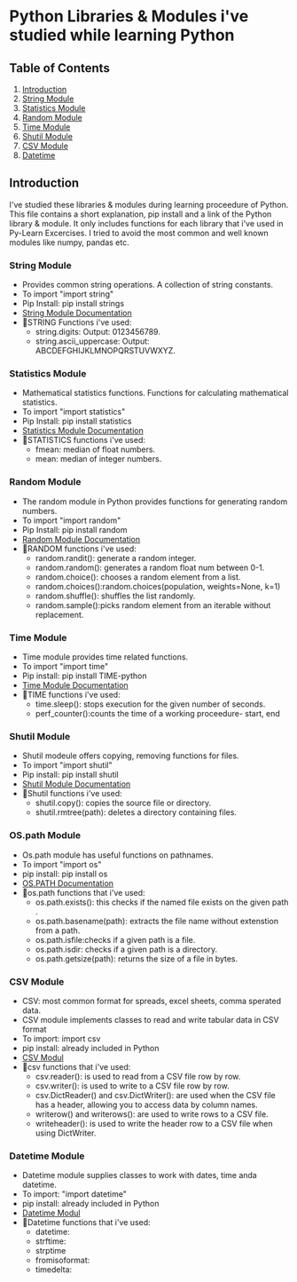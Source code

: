 # Python Libraries & Modules i've studied while learning Python

## Table of Contents
1. [Introduction](#introduction)
2. [String Module](#string-module)
3. [Statistics Module](#statistics-module)
4. [Random Module](#random-module)
5. [Time Module](#time-module)
6. [Shutil Module](#shutil-module)
7. [CSV Module](#csv-module)
8. [Datetime](#datetime-module)

## Introduction
I've studied these libraries & modules during learning proceedure of Python.
This file contains a short explanation, pip install and  a link of the Python library & module. 
It only includes functions for each library that i've used in Py-Learn Excercises.
I tried to avoid the most common and well known modules like numpy, pandas etc.

### String Module
- Provides common string operations. A collection of string constants.
- To import "import string"
- Pip Install: pip install strings
- [String Module Documentation](https://docs.python.org/3/library/string.html)
- 🔻STRING Functions i've used:
    - string.digits: Output: 0123456789.
    - string.ascii_uppercase: Output: ABCDEFGHIJKLMNOPQRSTUVWXYZ.

### Statistics Module
- Mathematical statistics functions. Functions for calculating mathematical statistics.
- To import "import statistics"
- Pip Install: pip install statistics
- [Statistics Module Documentation](https://docs.python.org/3/library/statistics.html#module-statistics)
- 🔻STATISTICS functions i've used:
    - fmean: median of float numbers.
    - mean: median of integer numbers.

### Random Module
- The random module in Python provides functions for generating random numbers.
- To import "import random"
- Pip Install: pip install random
- [Random Module Documentation](https://docs.python.org/3/library/random.html)
- 🔻RANDOM functions i've used: 
    - random.randit(): generate a random integer.
    - random.random(): generates a random float num between 0-1.
    - random.choice(): chooses a random element from a list.
    - random.choices():random.choices(population, weights=None, k=1)
    - random.shuffle(): shuffles the list randomly.
    - random.sample():picks random element from an iterable without replacement.
    
### Time Module
- Time module provides time related functions.
- To import "import time"
- Pip install: pip install TIME-python
- [Time Module Documentation](https://docs.python.org/3/library/time.html)
- 🔻TIME functions i've used:
    - time.sleep(): stops execution for the given number of seconds.
    - perf_counter():counts the time of a working proceedure- start, end

### Shutil Module
- Shutil modeule offers copying, removing functions for files.
- To import "import shutil"
- Pip install: pip install shutil
- [Shutil Module Documentation](https://docs.python.org/3/library/shutil.html)
- 🔻Shutil functions i've used:
    - shutil.copy(): copies the source file or directory.
    - shutil.rmtree(path): deletes a directory containing files.

### OS.path Module
- Os.path module has useful functions on pathnames.
- To import "import os"
- pip install: pip install os
- [OS.PATH Documentation](https://docs.python.org/3/library/os.path.html#module-os.path)
- 🔻os.path functions that i've used:
    - os.path.exists(): this checks if the named file exists on the given path .
    - os.path.basename(path): extracts the file name without extenstion from a path.
    - os.path.isfile:checks if a given path is a file.
    - os.path.isdir: checks if a given path is a directory.
    - os.path.getsize(path): returns the size of a file in bytes.

### CSV Module
- CSV: most common format for spreads, excel sheets, comma sperated data.
- CSV module implements classes to read and write tabular data in CSV format
- To import: import csv
- pip install: already included in Python
- [CSV Modul](https://docs.python.org/3/library/csv.html)
- 🔻csv functions that i've used:
    - csv.reader(): is used to read from a CSV file row by row.
    - csv.writer(): is used to write to a CSV file row by row.
    - csv.DictReader() and csv.DictWriter(): are used when the CSV file has a header, allowing you to access data by column names.
    - writerow() and writerows(): are used to write rows to a CSV file.
    - writeheader(): is used to write the header row to a CSV file when using DictWriter.

### Datetime Module
- Datetime module supplies classes to work with dates, time anda datetime.
- To import: "import datetime"
- pip install: already included in Python
- [Datetime Modul](https://docs.python.org/3/library/datetime.html)
- 🔻Datetime functions that i've used:
    - datetime:
    - strftime:
    - strptime
    - fromisoformat:
    - timedelta:
